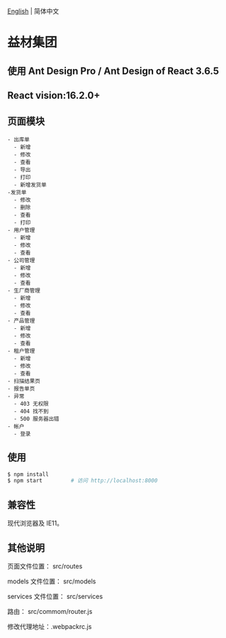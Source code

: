 [English](./README.md) | 简体中文

# 益材集团

## 使用 Ant Design Pro / Ant Design of React 3.6.5
## React vision:16.2.0+

## 页面模块

```
- 出库单
  - 新增
  - 修改
  - 查看
  - 导出
  - 打印
  - 新增发货单
-发货单
  - 修改
  - 删除
  - 查看
  - 打印
- 用户管理
  - 新增
  - 修改
  - 查看
- 公司管理
  - 新增
  - 修改
  - 查看
- 生厂商管理
  - 新增
  - 修改
  - 查看
- 产品管理
  - 新增
  - 修改
  - 查看
- 租户管理
  - 新增
  - 修改
  - 查看
- 扫描结果页
- 报告单页
- 异常
  - 403 无权限
  - 404 找不到
  - 500 服务器出错
- 帐户
  - 登录
```

## 使用

```bash
$ npm install
$ npm start         # 访问 http://localhost:8000
```

## 兼容性

现代浏览器及 IE11。

## 其他说明

页面文件位置：      src/routes

models 文件位置：   src/models

services 文件位置： src/services

路由：              src/commom/router.js

修改代理地址：.webpackrc.js
